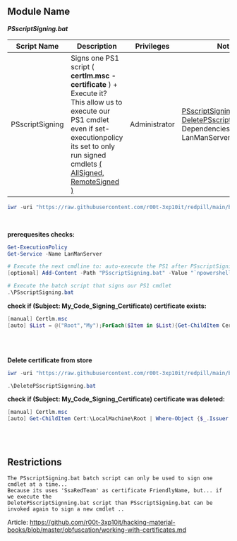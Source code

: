 ## Module Name
   <b><i>PSscriptSigning.bat</i></b>

|Script Name|Description|Privileges|Notes|
|---|---|---|---|
|PSscriptSigning|Signs one PS1 script ( **certlm.msc - certificate** ) + Execute it?<br />This allow us to execute our PS1 cmdlet even if set-executionpolicy<br />its set to only run signed cmdlets [( AllSigned, RemoteSigned )](https://docs.microsoft.com/en-us/powershell/module/microsoft.powershell.security/set-executionpolicy?view=powershell-7.2)|Administrator|[PSscriptSigning.bat](https://github.com/r00t-3xp10it/redpill/blob/main/bypass/PSscriptSigning.bat)<br />[DeletePSscriptSignning.bat](https://github.com/r00t-3xp10it/redpill/blob/main/bypass/DeletePSscriptSignning.bat)<br />Dependencies: LanManServer|

```powershell
iwr -uri "https://raw.githubusercontent.com/r00t-3xp10it/redpill/main/bypass/PSscriptSigning.bat" -OutFile "PSscriptSigning.bat"
```

<br />

**prerequesites checks:**
```powershell
Get-ExecutionPolicy
Get-Service -Name LanManServer
```

```powershell
# Execute the next cmdline to: auto-execute the PS1 after PSscriptSigning.bat have sign it ?
[optional] Add-Content -Path "PSscriptSigning.bat" -Value "`npowershell -W 1 -File %PSsignPath%" -Force

# Execute the batch script that signs our PS1 cmdlet
.\PSscriptSigning.bat
```


**check if (Subject: My_Code_Signing_Certificate) certificate exists:**
```powershell
[manual] Certlm.msc
[auto] $List = @("Root","My");ForEach($Item in $List){Get-ChildItem Cert:\LocalMachine\$Item|Where-Object {$_.Issuer -match 'My_Code_Signing_Certificate'}}
```

<br /><br />

**Delete certificate from store**
```powershell
iwr -uri "https://raw.githubusercontent.com/r00t-3xp10it/redpill/main/bypass/DeletePSscriptSignning.bat" -OutFile "DeletePSscriptSignning.bat"
```

```powershell
.\DeletePSscriptSignning.bat
```

**check if (Subject: My_Code_Signing_Certificate) certificate was deleted:**
```powershell
[manual] Certlm.msc
[auto] Get-ChildItem Cert:\LocalMachine\Root | Where-Object {$_.Issuer -match 'My_Code_Signing_Certificate'}
```

<br /><br />

## Restrictions
```
The PSscriptSigning.bat batch script can only be used to sign one cmdlet at a time...
Because its uses 'SsaRedTeam' as certificate FriendlyName, but... if we execute the
DeletePSscriptSignning.bat script than PSscriptSigning.bat can be invoked again to sign a new cmdlet ..

```

Article: https://github.com/r00t-3xp10it/hacking-material-books/blob/master/obfuscation/working-with-certificates.md
